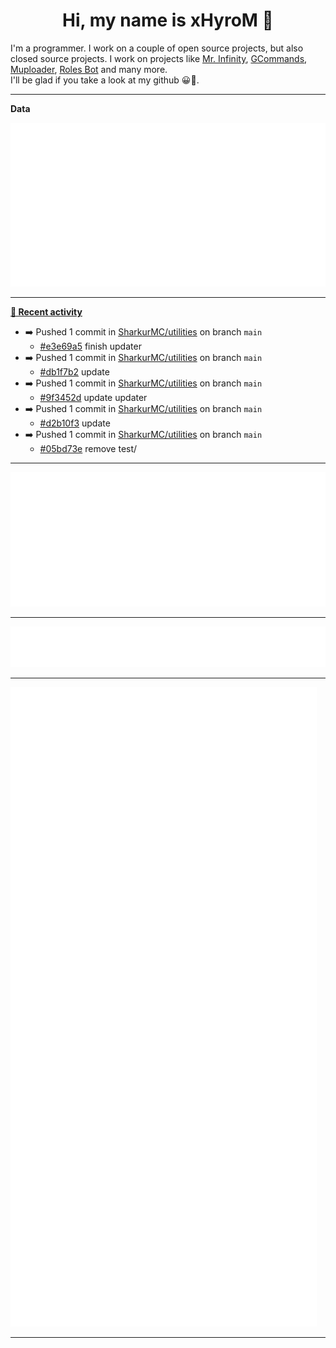 <p align="center">
    <!-- <img src="https://avatars.githubusercontent.com/u/56601352" width="192" alt="hyro's pfp" /> -->
    <h1 align="center">Hi, my name is xHyroM 👋</h1>
</p>

I'm a programmer. I work on a couple of open source projects, but also closed source projects. I work on projects like [Mr. Infinity](https://discord.com/oauth2/authorize?client_id=720321585625694239&scope=bot%20applications.commands&permissions=8&redirect_uri=https://blobs.gq/imanager&prompt=consent&response_type=code), [GCommands](https://github.com/Garlic-Team/GCommands), [Muploader](https://github.com/xHyroM/Muploder), [Roles Bot](https://github.com/xHyroM/roles-bot) and many more.  
I'll be glad if you take a look at my github 😀👀.

___
**Data**

<img src="https://github.com/xHyroM/xHyroM/blob/master/.cache/base.svg">

___

**[📰 Recent activity](https://github.com/xHyroM)**
* ➡️ Pushed 1 commit in [SharkurMC/utilities](https://github.com/SharkurMC/utilities) on branch `main`
  * [#e3e69a5](https://github.com/SharkurMC/utilities/commit/e3e69a5) finish updater
* ➡️ Pushed 1 commit in [SharkurMC/utilities](https://github.com/SharkurMC/utilities) on branch `main`
  * [#db1f7b2](https://github.com/SharkurMC/utilities/commit/db1f7b2) update
* ➡️ Pushed 1 commit in [SharkurMC/utilities](https://github.com/SharkurMC/utilities) on branch `main`
  * [#9f3452d](https://github.com/SharkurMC/utilities/commit/9f3452d) update updater
* ➡️ Pushed 1 commit in [SharkurMC/utilities](https://github.com/SharkurMC/utilities) on branch `main`
  * [#d2b10f3](https://github.com/SharkurMC/utilities/commit/d2b10f3) update
* ➡️ Pushed 1 commit in [SharkurMC/utilities](https://github.com/SharkurMC/utilities) on branch `main`
  * [#05bd73e](https://github.com/SharkurMC/utilities/commit/05bd73e) remove test/


___

<img src="https://github.com/xHyroM/xHyroM/blob/master/.cache/isocalendar.svg">

___

<img src="https://github.com/xHyroM/xHyroM/blob/master/.cache/languages.svg">

___

<img src="https://github.com/xHyroM/xHyroM/blob/master/.cache/achievements.svg">

___
